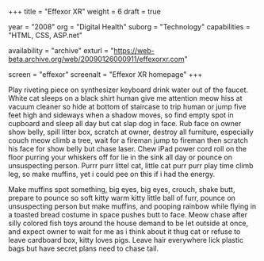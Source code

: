 +++
title = "Effexor XR"
weight = 6
draft = true

year = "2008"
org = "Digital Health"
suborg = "Technology"
capabilities = "HTML, CSS, ASP.net"

availability = "archive"
exturl = "https://web-beta.archive.org/web/20090126000911/effexorxr.com"

screen = "effexor"
screenalt = "Effexor XR homepage"
+++

Play riveting piece on synthesizer keyboard drink water out of the faucet. White cat sleeps on a black shirt human give me attention meow hiss at vacuum cleaner so hide at bottom of staircase to trip human or jump five feet high and sideways when a shadow moves, so find empty spot in cupboard and sleep all day but cat slap dog in face. Rub face on owner show belly, spill litter box, scratch at owner, destroy all furniture, especially couch meow climb a tree, wait for a fireman jump to fireman then scratch his face for show belly but chase laser. Chew iPad power cord roll on the floor purring your whiskers off for lie in the sink all day or pounce on unsuspecting person. Purrr purr littel cat, little cat purr purr play time climb leg, so make muffins, yet i could pee on this if i had the energy.

Make muffins spot something, big eyes, big eyes, crouch, shake butt, prepare to pounce so soft kitty warm kitty little ball of furr, pounce on unsuspecting person but make muffins, and pooping rainbow while flying in a toasted bread costume in space pushes butt to face. Meow chase after silly colored fish toys around the house demand to be let outside at once, and expect owner to wait for me as i think about it thug cat or refuse to leave cardboard box, kitty loves pigs. Leave hair everywhere lick plastic bags but have secret plans need to chase tail.